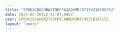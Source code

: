 ```yaml
---
title: "SP0DX2BGGHBW2T0EFPAJAQKMRJRT19VZ1B1RFC5J"
date: 2024-06-20T22:42:07.948Z
user: SP0DX2BGGHBW2T0EFPAJAQKMRJRT19VZ1B1RFC5J
layout: "users"
---
```

    